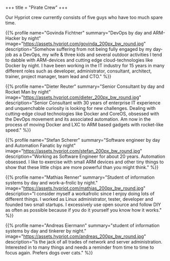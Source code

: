 +++
title = "Pirate Crew"
+++

Our Hypriot crew currently consists of five guys who have too much spare time.


{{% profile name="Govinda Fichtner"
            summary="DevOps by day and ARM-Hacker by night"
            image="https://assets.hypriot.com/govinda_200px_bw_round.jpg" 
            description="Somehow suffering from not being fully engaged by my day-job as a DevOps, my wife & three kids and several outdoor activities I tend to dabble with ARM-devices and cutting edge cloud-technologies like Docker by night. I have been working in the IT industry for 15 years in many different roles such as developer, administrator, consultant, architect, trainer,  project manager, team lead and CTO." %}}

{{% profile name="Dieter Reuter"
            summary="Senior Consultant by day and Rocket Man by night"
            image="https://assets.hypriot.com/dieter_200px_bw_round.jpg" 
            description="Senior Consultant with 30 years of enterprise IT experience and unquenchable curiosity is looking for new challenges. Dealing with cutting-edge cloud technologies like Docker and CoreOS, obsessed with the DevOps movement and its associated automation.  Am now in the process of moving Docker and LXC to ARM based gadgets with rocket-like speed." %}}

{{% profile name="Stefan Scherer"
            summary="Software engineer by day and Automation Fanatic by night"
            image="https://assets.hypriot.com/stefan_200px_bw_round.jpg" 
            description="Working as Software Engineer for about 20 years. Automation obsessed. I like to exercise with small ARM devices and other tiny things to show that these little chips are more powerful than you might think." %}}

{{% profile name="Mathias Renner"
            summary="Student of information systems by day and work-a-frolic by night."
            image="https://assets.hypriot.com/mathias_200px_bw_round.jpg" 
            description="I consider myself a workafrolic since I enjoy doing lots of different things. I worked as Linux administrator, tester, developer and founded two small startups. I excessively use open source and follow DIY as often as possible because if you do it yourself you know how it works." %}}

{{% profile name="Andreas Eiermann"
            summary="student of information systems by day and tinkerer by night."
            image="https://assets.hypriot.com/andreas_200px_bw_round.jpg" 
            description="Is the jack of all trades of network and server administration. Interested in to many things and needs a reminder from time to time to focus again. Prefers dogs over cats." %}}
